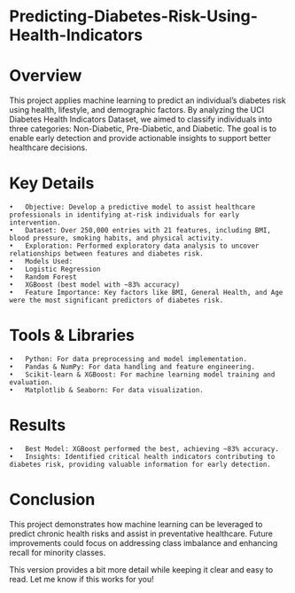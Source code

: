 # Predicting-Diabetes-Risk-Using-Health-Indicators

# Overview

This project applies machine learning to predict an individual’s diabetes risk using health, lifestyle, and demographic factors. By analyzing the UCI Diabetes Health Indicators Dataset, we aimed to classify individuals into three categories: Non-Diabetic, Pre-Diabetic, and Diabetic. The goal is to enable early detection and provide actionable insights to support better healthcare decisions.

# Key Details
	•	Objective: Develop a predictive model to assist healthcare professionals in identifying at-risk individuals for early intervention.
	•	Dataset: Over 250,000 entries with 21 features, including BMI, blood pressure, smoking habits, and physical activity.
	•	Exploration: Performed exploratory data analysis to uncover relationships between features and diabetes risk.
	•	Models Used:
	•	Logistic Regression
	•	Random Forest
	•	XGBoost (best model with ~83% accuracy)
	•	Feature Importance: Key factors like BMI, General Health, and Age were the most significant predictors of diabetes risk.

# Tools & Libraries
	•	Python: For data preprocessing and model implementation.
	•	Pandas & NumPy: For data handling and feature engineering.
	•	Scikit-learn & XGBoost: For machine learning model training and evaluation.
	•	Matplotlib & Seaborn: For data visualization.

# Results
	•	Best Model: XGBoost performed the best, achieving ~83% accuracy.
	•	Insights: Identified critical health indicators contributing to diabetes risk, providing valuable information for early detection.

# Conclusion

This project demonstrates how machine learning can be leveraged to predict chronic health risks and assist in preventative healthcare. Future improvements could focus on addressing class imbalance and enhancing recall for minority classes.

This version provides a bit more detail while keeping it clear and easy to read. Let me know if this works for you!
